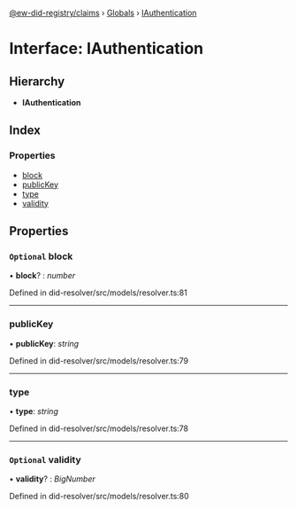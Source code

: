 [@ew-did-registry/claims](../README.md) › [Globals](../globals.md) › [IAuthentication](iauthentication.md)

# Interface: IAuthentication

## Hierarchy

* **IAuthentication**

## Index

### Properties

* [block](iauthentication.md#optional-block)
* [publicKey](iauthentication.md#publickey)
* [type](iauthentication.md#type)
* [validity](iauthentication.md#optional-validity)

## Properties

### `Optional` block

• **block**? : *number*

Defined in did-resolver/src/models/resolver.ts:81

___

###  publicKey

• **publicKey**: *string*

Defined in did-resolver/src/models/resolver.ts:79

___

###  type

• **type**: *string*

Defined in did-resolver/src/models/resolver.ts:78

___

### `Optional` validity

• **validity**? : *BigNumber*

Defined in did-resolver/src/models/resolver.ts:80

